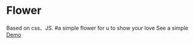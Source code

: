 # Flower
Based on css、JS.
#a simple flower for u to show your love 
See a simple <a href="https://androad.github.io/Flower/">Demo</a>
